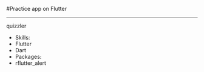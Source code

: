 #Practice app on Flutter

--------------------------------
quizzler

* Skills:
 * Flutter
 * Dart
* Packages:
 * rflutter_alert